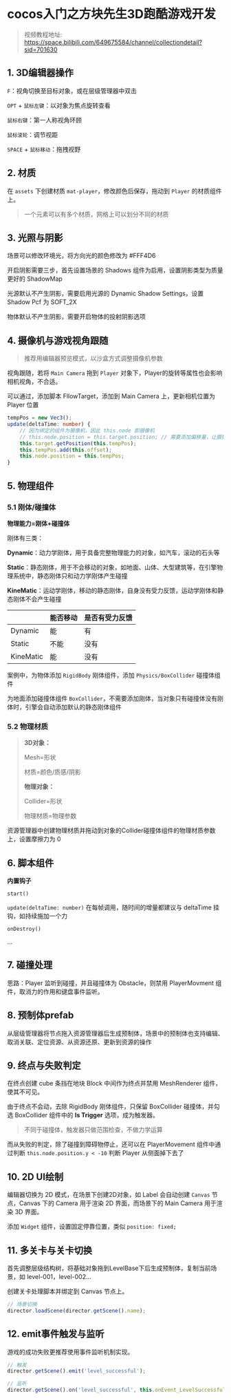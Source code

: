 # cocos入门之方块先生3D跑酷游戏开发

> 视频教程地址: https://space.bilibili.com/649675584/channel/collectiondetail?sid=701630

## 1. 3D编辑器操作

`F`：视角切换至目标对象，或在层级管理器中双击

`OPT` + `鼠标左键`：以对象为焦点旋转查看

`鼠标右键`：第一人称视角环顾

`鼠标滚轮`：调节视距

`SPACE` + `鼠标移动`：拖拽视野

## 2. 材质

在 `assets` 下创建材质 `mat-player`，修改颜色后保存，拖动到 `Player` 的材质组件上。

> 一个元素可以有多个材质，网格上可以划分不同的材质

## 3. 光照与阴影

场景可以修改环境光，将方向光的颜色修改为 #FFF4D6

开启阴影需要三步，首先设置场景的 Shadows 组件为启用，设置阴影类型为质量更好的 ShadowMap

光源默认不产生阴影，需要启用光源的 Dynamic Shadow Settings，设置 Shadow Pcf 为 SOFT_2X

物体默认不产生阴影，需要开启物体的投射阴影选项

## 4. 摄像机与游戏视角跟随

> 推荐用编辑器预览模式，以沙盒方式调整摄像机参数

视角跟随，若将 `Main Camera` 拖到 `Player` 对象下，Player的旋转等属性也会影响相机视角，不合适。

可以通过，添加脚本 FllowTarget，添加到 Main Camera 上，更新相机位置为 Player 位置

```typescript
tempPos = new Vec3();
update(deltaTime: number) {
    // 因为绑定的组件为摄像机，因此 this.node 即摄像机
    // this.node.position = this.target.position; // 需要添加偏移量，让摄像机在物体后上方
    this.target.getPosition(this.tempPos);
    this.tempPos.add(this.offset);
    this.node.position = this.tempPos;
}
```

## 5. 物理组件

### 5.1 刚体/碰撞体

**物理能力=刚体+碰撞体**

刚体有三类：

**Dynamic**：动力学刚体，用于具备完整物理能力的对象，如汽车，滚动的石头等

**Static**：静态刚体，用于不会移动的对象，如地面、山体、大型建筑等，在引擎物理系统中，静态刚体只和动力学刚体产生碰撞

**KineMatic**：运动学刚体，移动的静态刚体，自身没有受力反馈，运动学刚体和静态刚体不会产生碰撞

|           | 能否移动 | 是否有受力反馈 |
| --------- | -------- | -------------- |
| Dynamic   | 能       | 有             |
| Static    | 不能     | 没有           |
| KineMatic | 能       | 没有           |

案例中，为物体添加 `RigidBody` 刚体组件，添加 `Physics/BoxCollider` 碰撞体组件

为地面添加碰撞体组件 `BoxCollider`，不需要添加刚体，当对象只有碰撞体没有刚体时，引擎会自动添加默认的静态刚体组件

### 5.2 物理材质

> **3D对象：**
>
> Mesh=形状
>
> 材质=颜色/质感/阴影
>
> **物理对象：**
>
> Collider=形状
>
> 物理材质=物理参数

资源管理器中创建物理材质并拖动到对象的Collider碰撞体组件的物理材质参数上，设置摩擦力为 0

## 6. 脚本组件

**内置钩子**

`start()`

`update(deltaTime: number)` 在每帧调用，随时间的增量都建议与 deltaTime 挂钩，如持续施加一个力

`onDestroy()`

...

## 7. 碰撞处理

思路：Player 监听到碰撞，并且碰撞体为 Obstacle，则禁用 PlayerMovment 组件，取消力的作用和键盘事件监听。

## 8. 预制体prefab

从层级管理器将节点拖入资源管理器后生成预制体，场景中的预制体也支持编辑、取消关联、定位资源、从资源还原、更新到资源的操作

## 9. 终点与失败判定

在终点创建 cube 条挡在地块 Block 中间作为终点并禁用 MeshRenderer 组件，使其不可见。

由于终点不会动，去除 RigidBody 刚体组件，只保留 BoxCollider 碰撞体，并勾选 BoxCollider 组件中的 **Is Trigger** 选项，成为触发器。

> 不同于碰撞体，触发器只做范围检查，不做力学运算

而从失败的判定，除了碰撞到障碍物停止，还可以在 PlayerMovement 组件中通过判断 `this.node.position.y < -10` 判断 Player 从侧面掉下去了

## 10. 2D UI绘制

编辑器切换为 2D 模式，在场景下创建2D对象，如 Label 会自动创建 `Canvas` 节点，Canvas 下的 Camera 用于渲染 2D 界面，而场景下的  Main Camera 用于渲染 3D 界面。

添加 `Widget` 组件，设置固定停靠位置，类似 `position: fixed;`

## 11. 多关卡与关卡切换

首先调整层级结构树，将基础对象拖到LevelBase下后生成预制体，复制当前场景，如 level-001，level-002...

创建关卡处理脚本并绑定到 Canvas 节点上。

```typescript
// 场景切换
director.loadScene(director.getScene().name);
```

## 12. emit事件触发与监听

游戏的成功失败更推荐使用事件监听机制实现。

```typescript
// 触发
director.getScene().emit('level_successful');

// 监听
director.getScene().on('level_successful', this.onEvent_LevelSuccessful, this);
```


